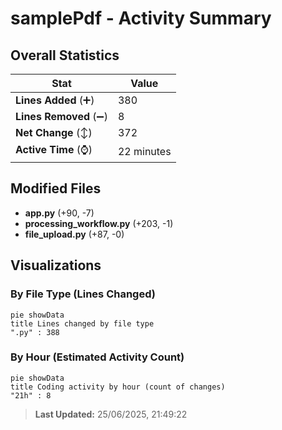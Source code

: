 # samplePdf - Activity Summary 

## Overall Statistics

| Stat                   | Value                                                             |
| ---------------------- | ----------------------------------------------------------------- |
| **Lines Added** (➕)   | 380                                          |
| **Lines Removed** (➖) | 8                                        |
| **Net Change** (↕)    | 372                |
| **Active Time** (⌚)   | 22 minutes |


## Modified Files
- **app.py** (+90, -7)
- **processing_workflow.py** (+203, -1)
- **file_upload.py** (+87, -0)

## Visualizations

### By File Type (Lines Changed)

```mermaid
pie showData
title Lines changed by file type
".py" : 388
```

### By Hour (Estimated Activity Count)

```mermaid
pie showData
title Coding activity by hour (count of changes)
"21h" : 8
```


> **Last Updated:** 25/06/2025, 21:49:22